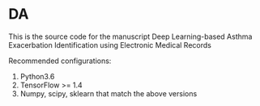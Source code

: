 # DA

This is the source code for the manuscript Deep Learning-based Asthma Exacerbation Identification using Electronic Medical Records

Recommended configurations:
1. Python3.6
2. TensorFlow >= 1.4
3. Numpy, scipy, sklearn that match the above versions

